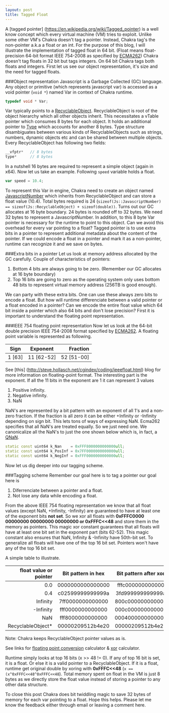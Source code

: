 ```yaml
---
layout: post
title: Tagged Float
---
```


A [tagged pointer] (https://en.wikipedia.org/wiki/Tagged_pointer) is a well know concept which every virtual machine (VM) tries to exploit. Unlike some other VM's Chakra doesn't tag a pointer. Instead, Chakra tag's the non-pointer a.k.a a float or an int. For the purpose of this blog, I will illustrate the implementation of tagged float in 64 bit. (Float means float-precision 64-bit format IEEE 754-2008 as specified by [ECMA262](http://tc39.github.io/ecma262/#sec-ecmascript-language-types-number-type))  Chakra doesn't tag floats in 32 bit but tags integers. On 64 bit Chakra tags both floats and integers. First let us see our object representation, it's size and the need for tagged floats.

###Object representation
Javascript is a Garbage Collected (GC) language. Any object or primitive (which represents javascript var) is accessed as a void pointer (`void *`) named Var in context of Chakra runtime.

```C++
typedef void * Var;
``` 

Var typically points to a [RecyclableObject](https://github.com/Microsoft/ChakraCore/blob/master/lib/Runtime/Types/RecyclableObject.h#L191). RecyclableObject is root of the object hierarchy which all other objects inherit. This necessitates a vTable pointer which consumes 8 bytes for each object. It holds an additional pointer to [Type](https://github.com/Microsoft/ChakraCore/blob/master/lib/Runtime/Types/Type.h#L22) which accounts for another 8 bytes. Type structure disambiguates between various kinds of RecyclableObjects such as strings, numbers, dynamic objects etc and can be shared between multiple objects. Every RecyclableObject has following two fields:

```C++
__vfptr*   // 8 bytes
type*      // 8 bytes
```

In a nutshell 16 bytes are required to represent a simple object (again in x64).  Now let us take an example. Following `speed` variable holds a float. 

```js
var speed = 10.4;
```

To represent this Var in engine, Chakra need to create an object named [JavascriptNumber](https://github.com/Microsoft/ChakraCore/blob/master/lib/Runtime/Library/JavascriptNumber.h) which inherits from RecyclableObject and can store a float value (10.4). Total bytes required is 24 (`sizeof(Js::JavascriptNumber) == sizeof(Js::RecyclableObject) + sizeof(double))`. Turns out our GC allocates at 16 byte boundary. 24 bytes is rounded off to 32 bytes. We need 32 bytes to represent a JavascriptNumber. In addition, to this 8 byte Var pointer is necessary for the runtime to point to this object. Can we avoid this overhead for every var pointing to a float? Tagged pointer is to use extra bits in a pointer to represent additional metadata about the content of the pointer. If we could encode a float in a pointer and mark it as a non-pointer, runtime can recognize it and we save on bytes.

###Extra bits in a pointer
Let us look at memory address allocated by the GC carefully.
Couple of characteristics of pointers:

 1. Bottom 4 bits are always going to be zero. (Remember our GC allocates at 16 byte boundary)
 2. Top 16 bits are going to zero as the operating system only uses bottom 48 bits to represent virtual memory address (256TB is good enough).
 
We can party with these extra bits. One can use these always zero bits to encode a float. But how will runtime differenciate between a valid pointer or a float encoded in a pointer? Can we encode the entire float value which 64 bit inside a pointer which also 64 bits and don't lose precision? First it is important to understand the floating point representation. 

###IEEE 754 floating point representation
Now let us look at the 64-bit double precision IEEE 754-2008 format specified by [ECMA262](http://tc39.github.io/ecma262/#sec-ecmascript-language-types-number-type).
A floating point variable is represented as following.

|Sign|Exponent|Fraction|
|----|:------:|-------:|
|1 [63]|11 [62-52]|52 [51-00]|

See [this] (http://steve.hollasch.net/cgindex/coding/ieeefloat.html) blog for more information on floating-point format. The interesting part is the exponent. If all the 11 bits in the exponent are 1 it can represent 3 values

1. Positive infinity.
2. Negative infinity.
3. NaN

NaN's are represented by a bit pattern with an exponent of all 1's and a non-zero fraction. If the fraction is all zero it can be either +Infinity or -Infinity depending on sign bit. This lets tons of ways of expressing NaN. Ecma262 specifies that all NaN's are treated equally. So we just need one. We canonicalize all the NaN's to just the one shown below which is, in fact, a [QNaN](https://en.wikipedia.org/wiki/NaN). 

```C++
static const uint64 k_Nan    = 0xFFF8000000000000ull;
static const uint64 k_PosInf = 0x7FF0000000000000ull;
static const uint64 k_NegInf = 0xFFF0000000000000ull;
```

Now let us dig deeper into our tagging scheme.

###Tagging scheme
Remember our goal here is to tag a pointer our goal here is

1. Diferrenciate between a pointer and a float.
2. Not lose any data while encoding a float.

From the above IEEE 754 floating representation we know that all float values (except NaN, +Infinity, -Infinity) are guaranteed to have at least one of the exponent bits **not set**. So we xor all floats with **0xFFFC0000 00000000 00000000 00000000 or 0xFFFC<<48** and store them in the memory as pointers. This magic xor constant guarantees that all floats will have at least one bit set in the exponent part (bits 62-52). This magic constant also ensures that NaN, Infinity & -Infinity have 50th-bit set. To generalize all floats will have one of the top 16 bit set. Pointers won't have any of the top 16 bit set. 

A simple table to illustrate.

|float value or pointer|Bit pattern in hex|Bit pattern after xor|
|---:|:---:|:---:|
|0.0|0000000000000000|fffc000000000000|
|0.4|c02599999999999a|3fd999999999999a|
|Infinity|7ff0000000000000|800c000000000000|
|-Infinity|fff0000000000000|000c000000000000|
|NaN|fff8000000000000|0004000000000000|
|RecyclableObject*|00000209512b4e20|00000209512b4e20|

Note: Chakra keeps RecyclableObject pointer values as is. 

See links for [floating point conversion](http://babbage.cs.qc.edu/courses/cs341/IEEE-754.html) calculator & [xor](http://xor.pw/) calculator.

Runtime simply looks at top 16 bits (x >> 48 != 0). If any of top 16 bit is set, it is a float. Or else it is a valid pointer to a RecyclableObject. If it is a float, runtime get original double by xoring with **0xFFFC<<48** (`x == (x^0xFFFC<<48^0xFFFC<<48`). Total memory spent on float in the VM is just 8 bytes as we directly store the float value instead of storing a pointer to any other data structure.

To close this post Chakra does bit twiddling magic to save 32 bytes of memory for each var pointing to a float. Hope this helps. Please let me know the feedback either through email or leaving a comment here. 

